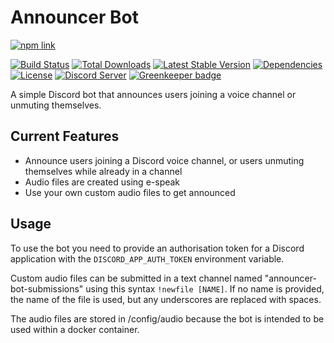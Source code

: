 

# Announcer Bot
[![npm link](https://nodei.co/npm/announcer-bot.png?downloads=true&downloadRank=true)](https://www.npmjs.com/package/announcer-bot)

[![Build Status](https://travis-ci.org/sasjafor/Announcer-Bot.svg)](https://travis-ci.org/sasjafor/Announcer-Bot) [![Total Downloads](https://img.shields.io/npm/dt/announcer-bot.svg)](https://www.npmjs.com/package/announcer-bot) [![Latest Stable Version](https://img.shields.io/npm/v/announcer-bot.svg)](https://www.npmjs.com/package/announcer-bot) [![Dependencies](https://david-dm.org/sasjafor/Announcer-Bot/status.svg)](https://david-dm.org/sasjafor/Announcer-Bot) [![License](https://img.shields.io/badge/license-GPL-lightgrey.svg)](https://opensource.org/licenses/gpl-license) [![Discord Server](https://discordapp.com/api/guilds/518113399448666113/embed.png)](https://discord.gg/qPxJfWw) [![Greenkeeper badge](https://badges.greenkeeper.io/sasjafor/Announcer-Bot.svg)](https://greenkeeper.io/)

A simple Discord bot that announces users joining a voice channel or unmuting themselves.



## Current Features
* Announce users joining a Discord voice channel, or users unmuting themselves while already in a channel
* Audio files are created using e-speak
* Use your own custom audio files to get announced

## Usage

To use the bot you need to provide an authorisation token for a Discord application with the `DISCORD_APP_AUTH_TOKEN` environment variable.

Custom audio files can be submitted in a text channel named "announcer-bot-submissions" using this syntax `!newfile [NAME]`.
If no name is provided, the name of the file is used, but any underscores are replaced with spaces.

The audio files are stored in /config/audio because the bot is intended to be used within a docker container.

[ci]: https://dev.azure.com/serenity-org/serenity/_build?definitionId=1
[ci-badge]: https://img.shields.io/azure-devops/build/serenity-org/1ce9579e-03bc-499f-9302-4180a2dfec6f/1/current.svg?style=flat-square
[crates.io link]: https://crates.io/crates/serenity
[crates.io version]: https://img.shields.io/crates/v/serenity.svg?style=flat-square
[guild]: https://discord.gg/WBdGJCc
[guild-badge]: https://img.shields.io/discord/381880193251409931.svg?style=flat-square&colorB=7289DA
[rust 1.31.1+ badge]: https://img.shields.io/badge/rust-1.31.1+-93450a.svg?style=flat-square
[rust 1.31.1+ link]: https://blog.rust-lang.org/2018/12/20/Rust-1.31.1.html
